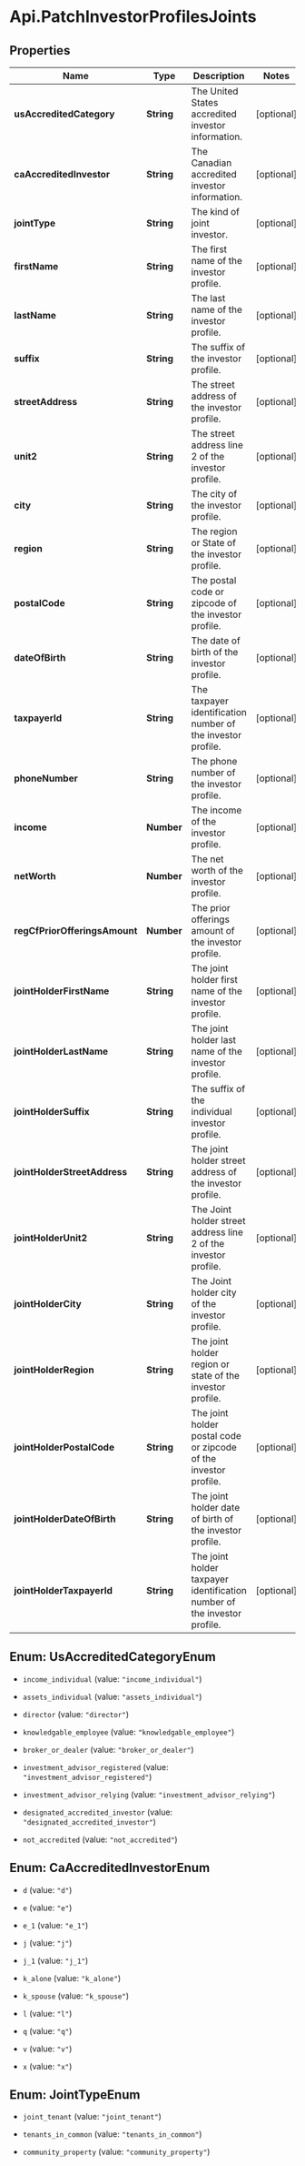 # Api.PatchInvestorProfilesJoints

## Properties

Name | Type | Description | Notes
------------ | ------------- | ------------- | -------------
**usAccreditedCategory** | **String** | The United States accredited investor information. | [optional] 
**caAccreditedInvestor** | **String** | The Canadian accredited investor information. | [optional] 
**jointType** | **String** | The kind of joint investor. | [optional] 
**firstName** | **String** | The first name of the investor profile. | [optional] 
**lastName** | **String** | The last name of the investor profile. | [optional] 
**suffix** | **String** | The suffix of the investor profile. | [optional] 
**streetAddress** | **String** | The street address of the investor profile. | [optional] 
**unit2** | **String** | The street address line 2 of the investor profile. | [optional] 
**city** | **String** | The city of the investor profile. | [optional] 
**region** | **String** | The region or State of the investor profile. | [optional] 
**postalCode** | **String** | The postal code or zipcode of the investor profile. | [optional] 
**dateOfBirth** | **String** | The date of birth of the investor profile. | [optional] 
**taxpayerId** | **String** | The taxpayer identification number of the investor profile. | [optional] 
**phoneNumber** | **String** | The phone number of the investor profile. | [optional] 
**income** | **Number** | The income of the investor profile. | [optional] 
**netWorth** | **Number** | The net worth of the investor profile. | [optional] 
**regCfPriorOfferingsAmount** | **Number** | The prior offerings amount of the investor profile. | [optional] 
**jointHolderFirstName** | **String** | The joint holder first name of the investor profile. | [optional] 
**jointHolderLastName** | **String** | The joint holder last name of the investor profile. | [optional] 
**jointHolderSuffix** | **String** | The suffix of the individual investor profile. | [optional] 
**jointHolderStreetAddress** | **String** | The joint holder street address of the investor profile. | [optional] 
**jointHolderUnit2** | **String** | The Joint holder street address line 2 of the investor profile. | [optional] 
**jointHolderCity** | **String** | The Joint holder city of the investor profile. | [optional] 
**jointHolderRegion** | **String** | The joint holder region or state of the investor profile. | [optional] 
**jointHolderPostalCode** | **String** | The joint holder postal code or zipcode of the investor profile. | [optional] 
**jointHolderDateOfBirth** | **String** | The joint holder date of birth of the investor profile. | [optional] 
**jointHolderTaxpayerId** | **String** | The joint holder taxpayer identification number of the investor profile. | [optional] 



## Enum: UsAccreditedCategoryEnum


* `income_individual` (value: `"income_individual"`)

* `assets_individual` (value: `"assets_individual"`)

* `director` (value: `"director"`)

* `knowledgable_employee` (value: `"knowledgable_employee"`)

* `broker_or_dealer` (value: `"broker_or_dealer"`)

* `investment_advisor_registered` (value: `"investment_advisor_registered"`)

* `investment_advisor_relying` (value: `"investment_advisor_relying"`)

* `designated_accredited_investor` (value: `"designated_accredited_investor"`)

* `not_accredited` (value: `"not_accredited"`)





## Enum: CaAccreditedInvestorEnum


* `d` (value: `"d"`)

* `e` (value: `"e"`)

* `e_1` (value: `"e_1"`)

* `j` (value: `"j"`)

* `j_1` (value: `"j_1"`)

* `k_alone` (value: `"k_alone"`)

* `k_spouse` (value: `"k_spouse"`)

* `l` (value: `"l"`)

* `q` (value: `"q"`)

* `v` (value: `"v"`)

* `x` (value: `"x"`)





## Enum: JointTypeEnum


* `joint_tenant` (value: `"joint_tenant"`)

* `tenants_in_common` (value: `"tenants_in_common"`)

* `community_property` (value: `"community_property"`)




